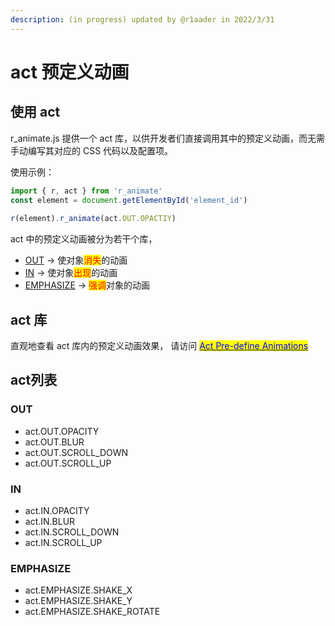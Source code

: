 ```yaml
---
description: (in progress) updated by @r1aader in 2022/3/31
---
```


# act 预定义动画

## 使用 act

r\_animate.js 提供一个 act 库，以供开发者们直接调用其中的预定义动画，而无需手动编写其对应的 CSS 代码以及配置项。

使用示例：

```javascript
import { r, act } from 'r_animate'
const element = document.getElementById('element_id')
    
r(element).r_animate(act.OUT.OPACTIY)
```

act 中的预定义动画被分为若干个库，

* [OUT](act-yu-ding-yi-dong-hua.md#out) -> 使对象<mark style="color:red;">消失</mark>的动画
* [IN](act-yu-ding-yi-dong-hua.md#in) -> 使对象<mark style="color:red;">出现</mark>的动画
* [EMPHASIZE](act-yu-ding-yi-dong-hua.md#emphasize) -> <mark style="color:red;">强调</mark>对象的动画

## act 库

直观地查看 act 库内的预定义动画效果， 请访问 [<mark style="color:blue;">Act Pre-define Animations</mark>](https://r1ader.github.io/Doc/)<mark style="color:blue;"></mark>

## act列表

### OUT

* act.OUT.OPACITY
* act.OUT.BLUR
* act.OUT.SCROLL\_DOWN
* act.OUT.SCROLL\_UP

### IN

* act.IN.OPACITY
* act.IN.BLUR
* act.IN.SCROLL\_DOWN
* act.IN.SCROLL\_UP

### EMPHASIZE

* act.EMPHASIZE.SHAKE\_X
* act.EMPHASIZE.SHAKE\_Y
* act.EMPHASIZE.SHAKE\_ROTATE
